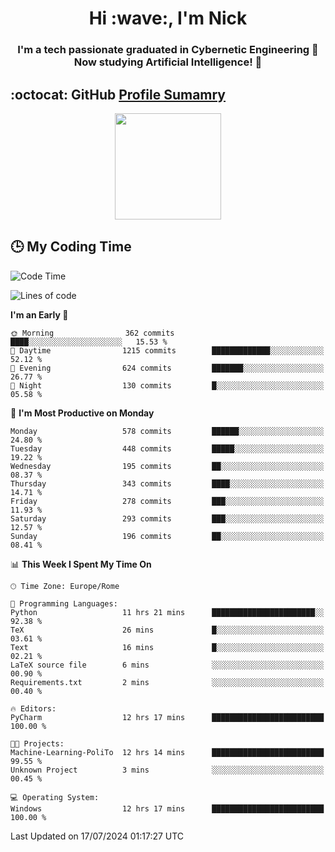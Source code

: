 <h1 align="center">Hi :wave:, I'm Nick</h1>

<h3 align="center">I'm a tech passionate graduated in Cybernetic Engineering 🤖<br>
Now studying Artificial Intelligence! 🧠</h3>


## :octocat: GitHub <a href="https://github.com/vn7n24fzkq/github-profile-summary-cards">Profile Sumamry</a>

<p align="center">
   <img style="height:170px;display:inline-block"  src="http://github-profile-summary-cards.vercel.app/api/cards/profile-details?username=CodeClimberNT&theme=github_dark" />
<!--    <img style="height:170px;display:inline-block"  src="http://github-profile-summary-cards.vercel.app/api/cards/repos-per-language?username=CodeClimberNT&theme=github_dark&exclude=" /> -->
</p>

 ## :clock3: My Coding Time 
 
<!--START_SECTION:waka-->
![Code Time](http://img.shields.io/badge/Code%20Time-361%20hrs%2059%20mins-blue)

![Lines of code](https://img.shields.io/badge/From%20Hello%20World%20I%27ve%20Written-2.7%20million%20lines%20of%20code-blue)

**I'm an Early 🐤** 

```text
🌞 Morning                362 commits         ████░░░░░░░░░░░░░░░░░░░░░   15.53 % 
🌆 Daytime                1215 commits        █████████████░░░░░░░░░░░░   52.12 % 
🌃 Evening                624 commits         ███████░░░░░░░░░░░░░░░░░░   26.77 % 
🌙 Night                  130 commits         █░░░░░░░░░░░░░░░░░░░░░░░░   05.58 % 
```
📅 **I'm Most Productive on Monday** 

```text
Monday                   578 commits         ██████░░░░░░░░░░░░░░░░░░░   24.80 % 
Tuesday                  448 commits         █████░░░░░░░░░░░░░░░░░░░░   19.22 % 
Wednesday                195 commits         ██░░░░░░░░░░░░░░░░░░░░░░░   08.37 % 
Thursday                 343 commits         ████░░░░░░░░░░░░░░░░░░░░░   14.71 % 
Friday                   278 commits         ███░░░░░░░░░░░░░░░░░░░░░░   11.93 % 
Saturday                 293 commits         ███░░░░░░░░░░░░░░░░░░░░░░   12.57 % 
Sunday                   196 commits         ██░░░░░░░░░░░░░░░░░░░░░░░   08.41 % 
```


📊 **This Week I Spent My Time On** 

```text
🕑︎ Time Zone: Europe/Rome

💬 Programming Languages: 
Python                   11 hrs 21 mins      ███████████████████████░░   92.38 % 
TeX                      26 mins             █░░░░░░░░░░░░░░░░░░░░░░░░   03.61 % 
Text                     16 mins             █░░░░░░░░░░░░░░░░░░░░░░░░   02.21 % 
LaTeX source file        6 mins              ░░░░░░░░░░░░░░░░░░░░░░░░░   00.90 % 
Requirements.txt         2 mins              ░░░░░░░░░░░░░░░░░░░░░░░░░   00.40 % 

🔥 Editors: 
PyCharm                  12 hrs 17 mins      █████████████████████████   100.00 % 

🐱‍💻 Projects: 
Machine-Learning-PoliTo  12 hrs 14 mins      █████████████████████████   99.55 % 
Unknown Project          3 mins              ░░░░░░░░░░░░░░░░░░░░░░░░░   00.45 % 

💻 Operating System: 
Windows                  12 hrs 17 mins      █████████████████████████   100.00 % 
```


 Last Updated on 17/07/2024 01:17:27 UTC
<!--END_SECTION:waka-->

